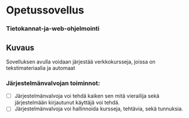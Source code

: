 # Opetussovellus
### Tietokannat-ja-web-ohjelmointi

## Kuvaus
Sovelluksen avulla voidaan järjestää verkkokursseja, joissa on tekstimateriaalia ja automaat


### Järjestelmänvalvojan toiminnot:
- [ ] Järjestelmänvalvoja voi tehdä kaiken sen mitä vierailija sekä järjestelmään kirjautunut käyttäjä voi tehdä.
- [ ] Järjestelmänvalvoja voi hallinnoida kursseja, tehtävia, sekä tunnuksia.
